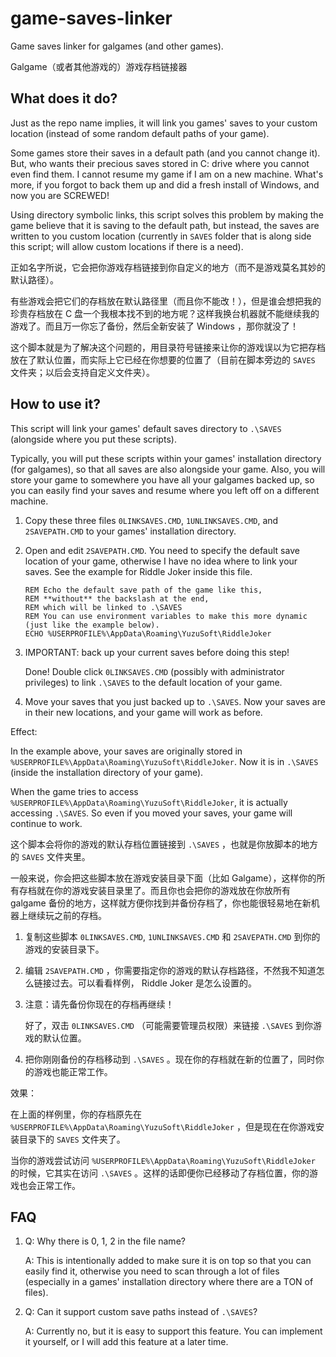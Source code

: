 # game-saves-linker
Game saves linker for galgames (and other games).

Galgame（或者其他游戏的）游戏存档链接器

## What does it do?

Just as the repo name implies, it will link you games' saves to your custom location (instead of some random default paths of your game).

Some games store their saves in a default path (and you cannot change it). But, who wants their precious saves stored in C: drive where you cannot even find them. I cannot resume my game if I am on a new machine. What's more, if you forgot to back them up and did a fresh install of Windows, and now you are SCREWED!

Using directory symbolic links, this script solves this problem by making the game believe that it is saving to the default path, but instead, the saves are written to you custom location (currently in `SAVES` folder that is along side this script; will allow custom locations if there is a need).

正如名字所说，它会把你游戏存档链接到你自定义的地方（而不是游戏莫名其妙的默认路径）。

有些游戏会把它们的存档放在默认路径里（而且你不能改！），但是谁会想把我的珍贵存档放在 C 盘一个我根本找不到的地方呢？这样我换台机器就不能继续我的游戏了。而且万一你忘了备份，然后全新安装了 Windows ，那你就没了！

这个脚本就是为了解决这个问题的，用目录符号链接来让你的游戏误以为它把存档放在了默认位置，而实际上它已经在你想要的位置了（目前在脚本旁边的 `SAVES` 文件夹；以后会支持自定义文件夹）。

## How to use it?

This script will link your games' default saves directory to `.\SAVES` (alongside where you put these scripts).

Typically, you will put these scripts within your games' installation directory (for galgames), so that all saves are also alongside your game. Also, you will store your game to somewhere you have all your galgames backed up, so you can easily find your saves and resume where you left off on a different machine.

1. Copy these three files `0LINKSAVES.CMD`, `1UNLINKSAVES.CMD`, and `2SAVEPATH.CMD` to your games' installation directory.

2. Open and edit `2SAVEPATH.CMD`. You need to specify the default save location of your game, otherwise I have no idea where to link your saves. See the example for Riddle Joker inside this file.

   ```batch
   REM Echo the default save path of the game like this,
   REM **without** the backslash at the end,
   REM which will be linked to .\SAVES
   REM You can use environment variables to make this more dynamic (just like the example below).
   ECHO %USERPROFILE%\AppData\Roaming\YuzuSoft\RiddleJoker
   ```

3. IMPORTANT: back up your current saves before doing this step!

   Done! Double click `0LINKSAVES.CMD` (possibly with administrator privileges) to link `.\SAVES` to the default location of your game.

4. Move your saves that you just backed up to `.\SAVES`. Now your saves are in their new locations, and your game will work as before.

Effect:

In the example above, your saves are originally stored in `%USERPROFILE%\AppData\Roaming\YuzuSoft\RiddleJoker`. Now it is in `.\SAVES` (inside the installation directory of your game).

When the game tries to access `%USERPROFILE%\AppData\Roaming\YuzuSoft\RiddleJoker`, it is actually accessing `.\SAVES`. So even if you moved your saves, your game will continue to work.

这个脚本会将你的游戏的默认存档位置链接到 `.\SAVES` ，也就是你放脚本的地方的 `SAVES` 文件夹里。

一般来说，你会把这些脚本放在游戏安装目录下面（比如 Galgame），这样你的所有存档就在你的游戏安装目录里了。而且你也会把你的游戏放在你放所有 galgame 备份的地方，这样就方便你找到并备份存档了，你也能很轻易地在新机器上继续玩之前的存档。

1. 复制这些脚本 `0LINKSAVES.CMD`, `1UNLINKSAVES.CMD` 和 `2SAVEPATH.CMD` 到你的游戏的安装目录下。

2. 编辑 `2SAVEPATH.CMD` ，你需要指定你的游戏的默认存档路径，不然我不知道怎么链接过去。可以看看样例， Riddle Joker 是怎么设置的。

3. 注意：请先备份你现在的存档再继续！

   好了，双击 `0LINKSAVES.CMD` （可能需要管理员权限）来链接 `.\SAVES` 到你游戏的默认位置。

4. 把你刚刚备份的存档移动到 `.\SAVES` 。现在你的存档就在新的位置了，同时你的游戏也能正常工作。

效果：

在上面的样例里，你的存档原先在 `%USERPROFILE%\AppData\Roaming\YuzuSoft\RiddleJoker` ，但是现在在你游戏安装目录下的 `SAVES` 文件夹了。

当你的游戏尝试访问 `%USERPROFILE%\AppData\Roaming\YuzuSoft\RiddleJoker` 的时候，它其实在访问 `.\SAVES` 。这样的话即便你已经移动了存档位置，你的游戏也会正常工作。

## FAQ

1. Q: Why there is 0, 1, 2 in the file name?

   A: This is intentionally added to make sure it is on top so that you can easily find it, otherwise you need to scan through a lot of files (especially in a games' installation directory where there are a TON of files).

2. Q: Can it support custom save paths instead of `.\SAVES`?

   A: Currently no, but it is easy to support this feature. You can implement it yourself, or I will add this feature at a later time.
